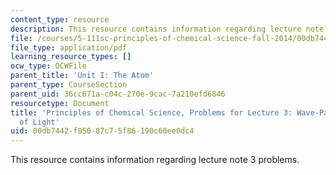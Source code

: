 ```yaml
---
content_type: resource
description: This resource contains information regarding lecture note 3 problems.
file: /courses/5-111sc-principles-of-chemical-science-fall-2014/00db7442f05087c75f86190c60ee0dc4_MIT5_111F14_Lec03Prob.pdf
file_type: application/pdf
learning_resource_types: []
ocw_type: OCWFile
parent_title: 'Unit I: The Atom'
parent_type: CourseSection
parent_uid: 36cc671a-c04c-270e-9cac-7a210efd6846
resourcetype: Document
title: 'Principles of Chemical Science, Problems for Lecture 3: Wave-Particle Duality
  of Light'
uid: 00db7442-f050-87c7-5f86-190c60ee0dc4
---
```

This resource contains information regarding lecture note 3 problems.

